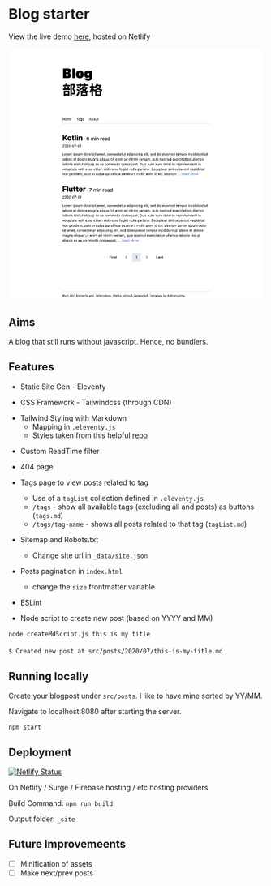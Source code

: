 # Blog starter
View the live demo [here](https://eleventy.rongying.co/), hosted on Netlify

![homepage](blog.png)


## Aims
A blog that still runs without javascript. Hence, no bundlers. 


## Features
- Static Site Gen - Eleventy

- CSS Framework - Tailwindcss (through CDN)
+ Tailwind Styling with Markdown
  - Mapping in `.eleventy.js`
  - Styles taken from this helpful [repo](https://github.com/iandinwoodie/github-markdown-tailwindcss/blob/master/markdown.css)

- Custom ReadTime filter

- 404 page

+ Tags page to view posts related to tag
  - Use of a `tagList` collection defined in `.eleventy.js`
  - `/tags` - show all available tags (excluding all and posts) as buttons (`tags.md`)
  - `/tags/tag-name` - shows all posts related to that tag (`tagList.md`)

+ Sitemap and Robots.txt 
  - Change site url in `_data/site.json`

+ Posts pagination in `index.html` 
  - change the `size` frontmatter variable
- ESLint
+ Node script to create new post (based on YYYY and MM)
```bash
node createMdScript.js this is my title

$ Created new post at src/posts/2020/07/this-is-my-title.md
```


## Running locally

Create your blogpost under `src/posts`. I like to have mine sorted by YY/MM.

Navigate to localhost:8080 after starting the server.
```
npm start
```


## Deployment
[![Netlify Status](https://api.netlify.com/api/v1/badges/a9b962b7-9df1-49db-9b40-e5fedbc8ba9e/deploy-status)](https://app.netlify.com/sites/eleventy-blog-starter/deploys)


On Netlify / Surge / Firebase hosting / etc hosting providers

Build Command: `npm run build`

Output folder: `_site`


## Future Improvemeents

- [ ] Minification of assets
- [ ] Make next/prev posts